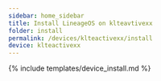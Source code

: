 ```yaml
---
sidebar: home_sidebar
title: Install LineageOS on klteavtivexx
folder: install
permalink: /devices/klteactivexx/install
device: klteactivexx
---
```

{% include templates/device_install.md %}

